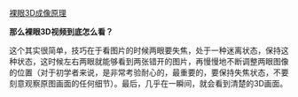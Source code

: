 [裸眼3D成像原理](https://zhuanlan.zhihu.com/p/391105457)

**那么裸眼3D视频到底怎么看？**

这个其实很简单，技巧在于看图片的时候两眼要失焦，处于一种迷离状态，保持这种状态，这时候左右两眼就能够看到两张错开的图片，再慢慢地不断调整两眼图像的位置（对于初学者来说，是非常考验耐心的，最重要的，要保持失焦状态，不要刻意观察原图画面的任何细节）。最后，几乎在一瞬间，就会看到清楚的3D画面。